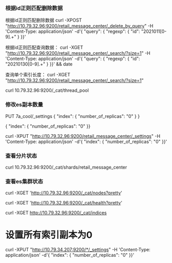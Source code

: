 ### 根据id正则匹配删除数据
根据id正则匹配删除数据
curl -XPOST "http://10.79.32.96:9200/retail_message_center/_delete_by_query" -H 'Content-Type: application/json' -d'{    "query": {        "regexp": {            "id": "2021011[0-9].+"         }    }}'


根据id正则匹配查询数据：
curl -XGET "http://10.79.32.96:9200/retail_message_center/_search/?size=1" -H 'Content-Type: application/json' -d'{    "query": {        "regexp": {            "id": "20210130[0-9].+"         }    }}' && date

查询单个索引长度：
curl -XGET "http://10.79.32.96:9200/retail_message_center/_search/?size=1"

curl 10.79.32.96:9200/_cat/thread_pool



### 修改es副本数量
PUT 7a_cool/_settings
{
  "index": {
        "number_of_replicas": "0"
        }
}


{   "index": {  "number_of_replicas": "0" }}

curl -XPUT "http://10.79.32.96:9200/retail_message_center/_settings" -H 'Content-Type: application/json' -d'{   "index": {  "number_of_replicas": "0" }}'

### 查看分片状态
curl 10.79.32.96:9200/_cat/shards/retail_message_center

### 查看es集群状态
curl -XGET 'http://10.79.32.96:9200/_cat/nodes?pretty'

curl -XGET 'http://10.79.32.96:9200/_cat/health?pretty'


curl -XGET http://10.79.32.96:9200/_cat/indices


# 设置所有索引副本为0
curl -XPUT "http://10.79.34.207:9200/*/_settings" -H 'Content-Type: application/json' -d'{  "index": {        "number_of_replicas": "0"        }}'